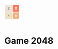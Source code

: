<style>
img{
    vertical-align:middle;
    display: inline-block;
}

h1 {
    vertical-align:middle;
    display:inline-block;
    text-align:center;
    align:center;
}
</style>



<img src="./assets/images/png/game_icon.png" width="50" height="50" /> <h1>Game 2048</h1>




